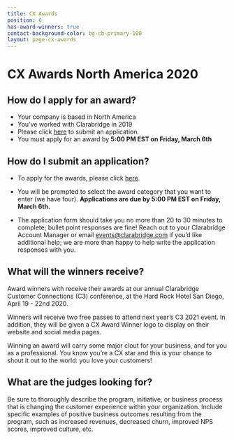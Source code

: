 ```yaml
---
title: CX Awards
position: 6
has-award-winners: true
contact-background-color: bg-cb-primary-100
layout: page-cx-awards
---
```


# CX Awards North America 2020

## How do I apply for an award?

- Your company is based in North America
- You’ve worked with Clarabridge in 2019
- Please click [here](https://docs.google.com/forms/d/e/1FAIpQLSek2purGGNSGsTcee0srKeWwcIhrgAy43p-StmwJS5mCgm9bw/viewform?usp=sf_link) to submit an application. 
- You must apply for an award by **5:00 PM EST on Friday, March 6th**
 

## How do I submit an application?

- To apply for the awards, please click [here](https://docs.google.com/forms/d/1qBqahFVGkLzQsNchimqOAqk3IG1tnqEFV_WRhlyiPTo/edit). 

- You will be prompted to select the award category that you want to enter (we have four). 
**Applications are due by 5:00 PM EST on Friday, March 6th.** 

- The application form should take you no more than 20 to 30 minutes to complete; bullet point responses are fine! Reach out to your Clarabridge Account Manager or email [events@clarabridge.com](mailto:events@clarabridge.com) if you’d like additional help; we are more than happy to help write the application responses with you. 


## What will the winners receive? 

Award winners with receive their awards at our annual Clarabridge Customer Connections (C3) conference, at the Hard Rock Hotel San Diego, April 19 - 22nd 2020. 

Winners will receive two free passes to attend next year’s C3 2021 event. In addition, they will be given a CX Award Winner logo to display on their website and social media pages. 

Winning an award will carry some major clout for your business, and for you as a professional. You know you’re a CX star and this is your chance to shout it out to the world: you love your customers!


## What are the judges looking for?

Be sure to thoroughly describe the program, initiative, or business process that is changing the customer experience within your organization. Include specific examples of positive business outcomes resulting from the program, such as increased revenues, decreased churn, improved NPS scores, improved culture, etc. 

 